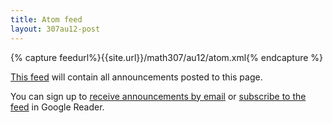 ```yaml
---
title: Atom feed
layout: 307au12-post
---
```


{% capture feedurl%}{{site.url}}/math307/au12/atom.xml{% endcapture %}
<p><a href="{{ feedurl }}">This feed</a> will contain all announcements posted to this page.</p>

<p>You can sign up to  <a href="http://eepurl.com/oDtKD">receive announcements by email</a> or <a href="http://fusion.google.com/add?source=atgs&feedurl={{ feedurl | cgi_escape}}">subscribe to the feed</a> in Google Reader.</p>



